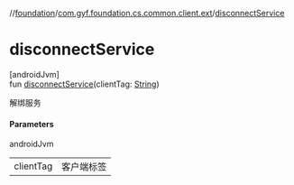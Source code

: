 //[foundation](../../index.md)/[com.gyf.foundation.cs.common.client.ext](index.md)/[disconnectService](disconnect-service.md)

# disconnectService

[androidJvm]\
fun [disconnectService](disconnect-service.md)(clientTag: [String](https://kotlinlang.org/api/core/kotlin-stdlib/kotlin/-string/index.html))

解绑服务

#### Parameters

androidJvm

| | |
|---|---|
| clientTag | 客户端标签 |